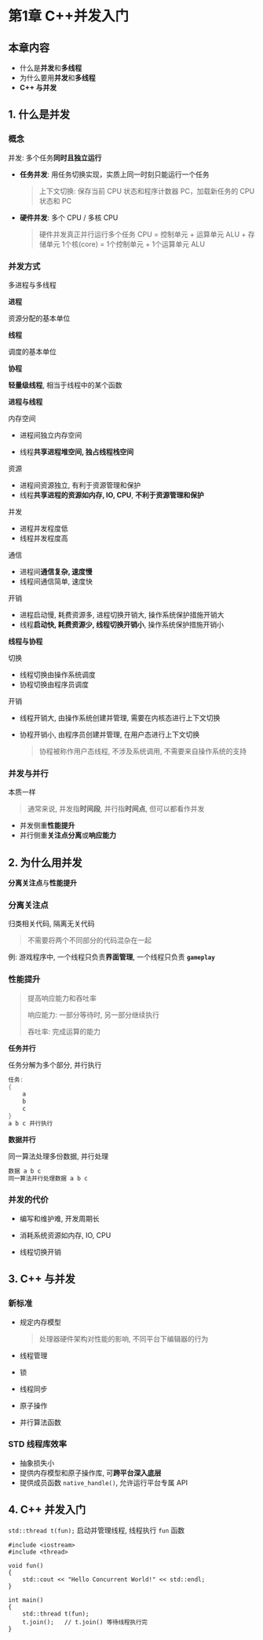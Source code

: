 # 第1章 C++并发入门

## 本章内容

-   什么是**并发**和**多线程**
-   为什么要用**并发**和**多线程**
-   **C++ 与并发**

## 1. 什么是并发

### 概念

并发: 多个任务**同时且独立运行**
* **任务并发**: 用任务切换实现，实质上同一时刻只能运行一个任务

  > 上下文切换: 保存当前 CPU 状态和程序计数器 PC，加载新任务的 CPU 状态和 PC
* **硬件并发**: 多个 CPU / 多核 CPU

  > 硬件并发真正并行运行多个任务
  > CPU = 控制单元 + 运算单元 ALU + 存储单元
  > 1个核(core) = 1个控制单元 + 1个运算单元 ALU

### 并发方式

多进程与多线程

**进程**

资源分配的基本单位

**线程**

调度的基本单位

**协程**

**轻量级线程**, 相当于线程中的某个函数

**进程与线程**

内存空间

* 进程间独立内存空间

* 线程**共享进程堆空间, 独占线程栈空间**

资源

* 进程间资源独立, 有利于资源管理和保护
* 线程**共享进程的资源如内存, IO, CPU**, **不利于资源管理和保护**

并发

* 进程并发程度低
* 线程并发程度高

通信

* 进程间**通信复杂, 速度慢**
* 线程间通信简单, 速度快

开销

* 进程启动慢, 耗费资源多, 进程切换开销大, 操作系统保护措施开销大
* 线程**启动快, 耗费资源少, 线程切换开销小**, 操作系统保护措施开销小

**线程与协程**

切换

* 线程切换由操作系统调度
* 协程切换由程序员调度

开销

* 线程开销大, 由操作系统创建并管理, 需要在内核态进行上下文切换

* 协程开销小, 由程序员创建并管理, 在用户态进行上下文切换

  > 协程被称作用户态线程, 不涉及系统调用, 不需要来自操作系统的支持

### 并发与并行

本质一样

> 通常来说, 并发指**时间段**, 并行指**时间点**, 但可以都看作并发

-   并发侧重**性能提升**
-   并行侧重**关注点分离**或**响应能力**

## 2. 为什么用并发

**分离关注点**与**性能提升**

### 分离关注点

归类相关代码, 隔离无关代码

> 不需要将两个不同部分的代码混杂在一起

例: 游戏程序中, 一个线程只负责**界面管理**, 一个线程只负责 **`gameplay`**

### 性能提升

> 提高响应能力和吞吐率
>
> 响应能力: 一部分等待时, 另一部分继续执行
>
> 吞吐率: 完成运算的能力

**任务并行**

任务分解为多个部分, 并行执行

```C++
任务:
{
    a
    b
    c
}
a b c 并行执行
```

**数据并行**

同一算法处理多份数据, 并行处理

```C++
数据 a b c
同一算法并行处理数据 a b c
```

### 并发的代价

-   编写和维护难, 开发周期长

-   消耗系统资源如内存, IO, CPU

-   线程切换开销

## 3. C++ 与并发

### 新标准

- 规定内存模型

  > 处理器硬件架构对性能的影响, 不同平台下编辑器的行为
- 线程管理
- 锁
- 线程同步
- 原子操作
- 并行算法函数

### STD 线程库效率

* 抽象损失小
* 提供内存模型和原子操作库, 可**跨平台深入底层**
* 提供成员函数 `native_handle()`, 允许运行平台专属 API

## 4. C++ 并发入门

`std::thread t(fun);` 启动并管理线程, 线程执行 `fun` 函数

```
#include <iostream>
#include <thread>

void fun()
{
    std::cout << "Hello Concurrent World!" << std::endl;
}

int main()
{
    std::thread t(fun);
    t.join();	// t.join() 等待线程执行完
}
```
